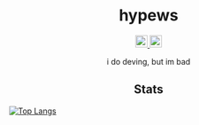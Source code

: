 <h1 align="center">hypews</h1>

<p align="center">
  <a href="https://twitter.com/hyqrogen">
    <img alt="hypews' twitter" width="22px" src="https://cdn.jsdelivr.net/npm/simple-icons@v3/icons/twitter.svg" />
  </a>

  <a href="https://github.com/hypewsthedev">
    <img alt="hypews' github" width="22px" src="https://cdn.jsdelivr.net/npm/simple-icons@v3/icons/github.svg" />
  </a>

<br/>

<p align="center">
    i do deving, but im bad
</p>

<h2 align="center">Stats</h2>


[![Top Langs](https://github-readme-stats.vercel.app/api/top-langs/?username=hypewsthedev)](https://github.com/hypewsthedev/github-readme-stats)

